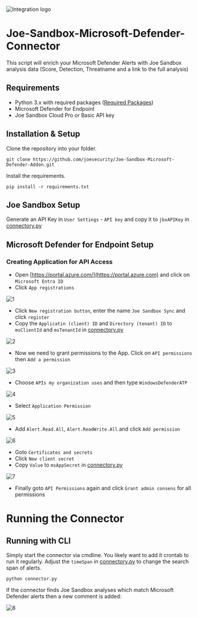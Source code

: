 ![Integration logo](img/integration.png)

# Joe-Sandbox-Microsoft-Defender-Connector
This script will enrich your Microsoft Defender Alerts with Joe Sandbox analysis data (Score, Detection, Threatname and a link to the full analysis)
## Requirements
- Python 3.x with required packages ([Required Packages](requirements.txt))
- Microsoft Defender for Endpoint
- Joe Sandbox Cloud Pro or Basic API key

## Installation & Setup

Clone the repository into your folder.

    git clone https://github.com/joesecurity/Joe-Sandbox-Microsoft-Defender-Addon.git

Install the requirements.

    pip install -r requirements.txt

## Joe Sandbox Setup

Generate an API Key in `User Settings` - `API key` and copy it to `jbxAPIKey` in [connectory.py](connector.py)

## Microsoft Defender for Endpoint Setup

### Creating Application for API Access

- Open [https://portal.azure.com/](https://portal.azure.com) and click on `Microsoft Entra ID` 
- Click `App registrations`

![1](img/app.png)

- Click `New registration button`, enter the name `Joe Sandbox Sync` and click `register`
- Copy the `Applicatin (client) ID` and `Directory (tenant) ID` to `msClientId` and `msTenantId` in [connectory.py](connector.py)

![2](img/tenantid.png)

- Now we need to grant permissions to the App. Click on `API permissions` then `Add a permission`

![3](img/apipermissions.png)


- Choose `APIs my organization uses` and then type `WindowsDefenderATP`

![4](img/permissions1.png)

- Select `Application Permission`

![5](img/permissions2.png)

- Add `Alert.Read.All`, `Alert.ReadWrite.All` and click `Add permission`

![6](img/permissions3.png)

- Goto `Certificates and secrets`
- Click `New client secret`
- Copy `Value` to `msAppSecret` in  [connectory.py](connector.py)

![7](img/clientsecret.png)

- Finally goto `API Permissions` again and click `Grant admin consens` for all permissions

# Running the Connector

## Running with CLI

Simply start the connector via cmdline. You likely want to add it crontab to run it regularly. Adjust the `timeSpan` in [connectory.py](connector.py) to change the search span of alerts.
    
    python connector.py

If the connector finds Joe Sandbox analyses which match Microsoft Defender alerts then a new comment is added:

![8](img/comment.png)
